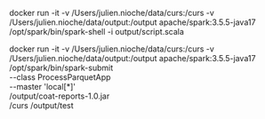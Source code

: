 
docker run -it -v /Users/julien.nioche/data/curs:/curs -v /Users/julien.nioche/data/output:/output  apache/spark:3.5.5-java17 \
 /opt/spark/bin/spark-shell -i output/script.scala

docker run -it -v /Users/julien.nioche/data/curs:/curs -v /Users/julien.nioche/data/output:/output  apache/spark:3.5.5-java17 \
/opt/spark/bin/spark-submit  \
--class ProcessParquetApp \
--master 'local[*]' \
/output/coat-reports-1.0.jar \
/curs /output/test


